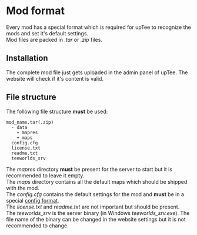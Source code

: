 Mod format
==========
Every mod has a special format which is required for upTee to recognize the mods and set it's default settings.    
Mod files are packed in _.tar_ or _.zip_ files.

Installation
------------
The complete mod file just gets uploaded in the admin panel of upTee. The website will check if it's content is valid.

File structure
--------------
The following file structure __must__ be used:    
```
mod_name.tar(.zip)
  - data
    + mapres
    + maps
  config.cfg
  license.txt
  readme.txt
  teeworlds_srv
```
The _mapres_ directory __must__ be present for the server to start but it is recommended to leave it empty.   
The _maps_ directory contains all the default maps which should be shipped with the mod.    
The _config.cfg_ contains the default settings for the mod and __must__ be in a special [config format](https://github.com/upTee/upTee/blob/master/docs/config_format.md).    
The _license.txt_ and _readme.txt_ are not important but should be present.    
The _teeworlds_srv_ is the server binary (in Windows _teeworlds_srv.exe_). The file name of the binary can be changed in the website settings but it is not recommended to change.
